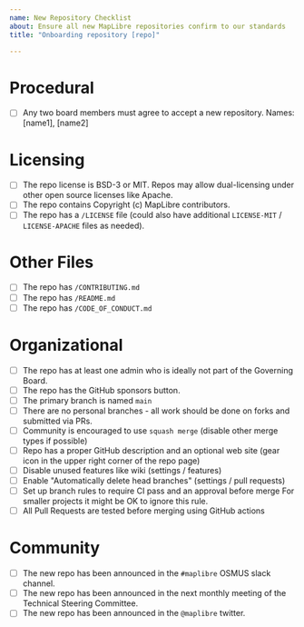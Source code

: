```yaml
---
name: New Repository Checklist
about: Ensure all new MapLibre repositories confirm to our standards
title: "Onboarding repository [repo]"

---
```


# Procedural
- [ ] Any two board members must agree to accept a new repository. Names: [name1], [name2]

# Licensing
- [ ] The repo license is BSD-3 or MIT.  Repos may allow dual-licensing under other open source licenses like Apache.
- [ ] The repo contains Copyright (c) <year> MapLibre contributors.
- [ ] The repo has a `/LICENSE` file (could also have additional `LICENSE-MIT` / `LICENSE-APACHE` files as needed).

# Other Files
- [ ] The repo has `/CONTRIBUTING.md`
- [ ] The repo has `/README.md`
- [ ] The repo has `/CODE_OF_CONDUCT.md`

# Organizational
- [ ] The repo has at least one admin who is ideally not part of the Governing Board.
- [ ] The repo has the GitHub sponsors button.
- [ ] The primary branch is named `main`
- [ ] There are no personal branches - all work should be done on forks and submitted via PRs.
- [ ] Community is encouraged to use `squash merge` (disable other merge types if possible)
- [ ] Repo has a proper GitHub description and an optional web site (gear icon in the upper right corner of the repo page)
- [ ] Disable unused features like wiki (settings / features)
- [ ] Enable "Automatically delete head branches" (settings / pull requests)
- [ ] Set up branch rules to require CI pass and an approval before merge
  For smaller projects it might be OK to ignore this rule.
- [ ] All Pull Requests are tested before merging using GitHub actions
  
# Community
- [ ] The new repo has been announced in the `#maplibre` OSMUS slack channel.
- [ ] The new repo has been announced in the next monthly meeting of the Technical Steering Committee.
- [ ] The new repo has been announced in the `@maplibre` twitter.
